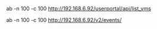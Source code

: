 ab -n 100 -c 100 http://192.168.6.92/userportal/api/list_vms





ab -n 100 -c 100 http://192.168.6.92/v2/events/
